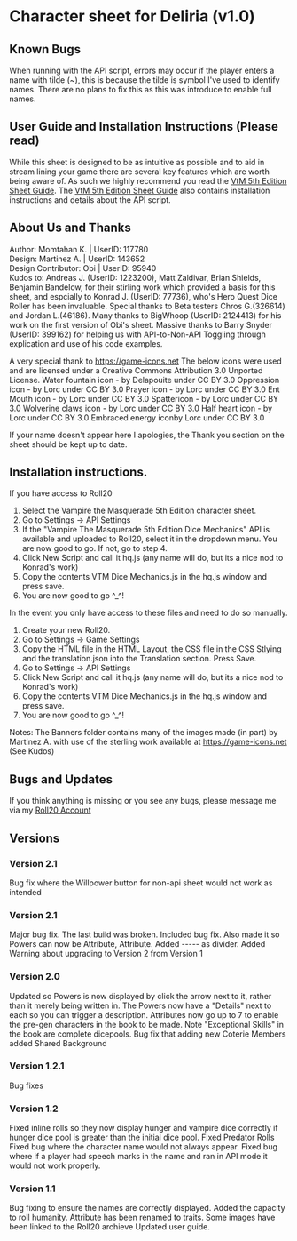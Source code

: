 # Character sheet for Deliria (v1.0)

## Known Bugs

When running with the API script, errors may occur if the player enters a name with tilde (\~), this is because the tilde is symbol I've used to identify names. There are no plans to fix this as this was introduce to enable full names.

## User Guide and Installation Instructions (Please read)

While this sheet is designed to be as intuitive as possible and to aid in stream lining your game there are several key features which are worth being aware of. As such we highly recommend you read the [VtM 5th Edition Sheet Guide](https://wiki.roll20.net/Vampire_The_Masquerade_5th_edition#Welcome_to_The_World_of_Darkness). The [VtM 5th Edition Sheet Guide](https://wiki.roll20.net/Vampire_The_Masquerade_5th_edition#Welcome_to_The_World_of_Darkness) also contains installation instructions and details about the API script.

## About Us and Thanks

Author: Momtahan K. | UserID: 117780  
Design: Martinez A. | UserID: 143652  
Design Contributor: Obi | UserID: 95940  
Kudos to: Andreas J. (UserID: 1223200), Matt Zaldivar, Brian Shields, Benjamin Bandelow, for their stirling work which provided a basis for this sheet, and espcially to Konrad J. (UserID: 77736), who's Hero Quest Dice Roller has been invaluable. Special thanks to Beta testers Chros G.(326614) and Jordan L.(46186). Many thanks to BigWhoop (UserID: 2124413) for his work on the first version of Obi's sheet. Massive thanks to Barry Snyder (UserID: 399162) for helping us with API-to-Non-API Toggling through explication and use of his code examples.

A very special thank to https://game-icons.net The below icons were used and are licensed under a Creative Commons Attribution 3.0 Unported License. Water fountain icon - by Delapouite under CC BY 3.0 Oppression icon - by Lorc under CC BY 3.0 Prayer icon - by Lorc under CC BY 3.0 Ent Mouth icon - by Lorc under CC BY 3.0 Spattericon - by Lorc under CC BY 3.0 Wolverine claws icon - by Lorc under CC BY 3.0 Half heart icon - by Lorc under CC BY 3.0 Embraced energy iconby Lorc under CC BY 3.0

If your name doesn't appear here I apologies, the Thank you section on the sheet should be kept up to date.

## Installation instructions.
If you have access to Roll20
1. Select the Vampire the Masquerade 5th Edition character sheet.
2. Go to Settings -> API Settings
3. If the "Vampire The Masquerade 5th Edition Dice Mechanics" API is available and uploaded to Roll20, select it in the dropdown menu. You are now good to go. If not, go to step 4.
4. Click New Script and call it hq.js (any name will do, but its a nice nod to Konrad's work)
5. Copy the contents VTM Dice Mechanics.js in the hq.js window and press save.
7. You are now good to go ^_^!


In the event you only have access to these files and need to do so manually.  

1. Create your new Roll20.
2. Go to Settings -> Game Settings
3. Copy the HTML file in the HTML Layout, the CSS file in the CSS Stlying and the translation.json into the Translation section. Press Save.
4. Go to Settings -> API Settings
5. Click New Script and call it hq.js (any name will do, but its a nice nod to Konrad's work)
6. Copy the contents VTM Dice Mechanics.js in the hq.js window and press save.
7. You are now good to go ^_^!

Notes: 
The Banners folder contains many of the images made (in part) by Martinez A. with use of the sterling work available at https://game-icons.net  (See Kudos)

## Bugs and Updates

If you think anything is missing or you see any bugs, please message me via my [Roll20 Account](https://app.roll20.net/users/117780/)

## Versions

### Version 2.1
Bug fix where the Willpower button for non-api sheet would not work as intended

### Version 2.1
Major bug fix. The last build was broken. Included bug fix.
Also made it so Powers can now be Attribute, Attribute. Added ----- as divider.
Added Warning about upgrading to Version 2 from Version 1

### Version 2.0
Updated so Powers is now displayed by click the arrow next to it, rather than it merely being written in. The Powers now have a "Details" next to each so you can trigger a description.
Attributes now go up to 7 to enable the pre-gen characters in the book to be made. Note "Exceptional Skills" in the book are complete dicepools.
Bug fix that adding new Coterie Members added Shared Background

### Version 1.2.1
Bug fixes

### Version 1.2
Fixed inline rolls so they now display hunger and vampire dice correctly if hunger dice pool is greater than the initial dice pool.
Fixed Predator Rolls
Fixed bug where the character name would not always appear.
Fixed bug where if a player had speech marks in the name and ran in API mode it would not work properly.

### Version 1.1
Bug fixing to ensure the names are correctly displayed. 
Added the capacity to roll humanity.
Attribute has been renamed to traits.
Some images have been linked to the Roll20 archieve
Updated user guide.